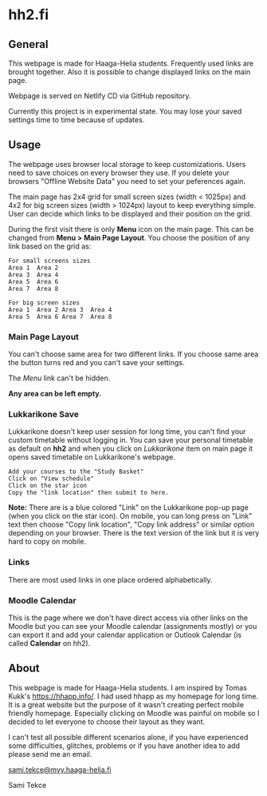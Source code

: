 # hh2.fi

## General

This webpage is made for Haaga-Helia students. Frequently used links are brought together. Also it is possible to change displayed links on the main page.

Webpage is served on Netlify CD via GitHub repository.

Currently this project is in experimental state. You may lose your saved settings time to time because of updates.

## Usage

The webpage uses browser local storage to keep customizations. Users need to save choices on every browser they use. If you delete your browsers "Offline Website Data" you need to set your peferences again.


The main page has 2x4 grid for small screen sizes (width < 1025px) and 4x2 for big screen sizes (width > 1024px) layout to keep everything simple. User can decide which links to be displayed and their position on the grid. 

During the first visit there is only **Menu** icon on the main page. This can be changed from **Menu > Main Page Layout**. You choose the position of any link based on the grid as:

```
For small screens sizes
Area 1  Area 2
Area 3  Area 4
Area 5  Area 6
Area 7  Area 8
```

```
For big screen sizes
Area 1  Area 2 Area 3  Area 4
Area 5  Area 6 Area 7  Area 8
```



### Main Page Layout

You can't choose same area for two different links. If you choose same area the button turns red and you can't save your settings. 

The *Menu* link can't be hidden.

**Any area can be left empty.** 

### Lukkarikone Save

Lukkarikone doesn't keep user session for long time, you can't find your custom timetable without logging in. You can save your personal timetable as default on **hh2** and when you click on _Lukkarikone_ item on main page it opens saved timetable on Lukkarikone's webpage.

```
Add your courses to the "Study Basket"
Click on "View schedule"
Click on the star icon
Copy the "link location" then submit to here.
```
**Note:** There are is a blue colored "Link" on the Lukkarikone pop-up page (when you click on the star icon). On mobile, you can long press on "Link" text then choose "Copy link location", "Copy link address" or similar option depending on your browser. There is the text version of the link but it is very hard to copy on mobile.  


### Links

There are most used links in one place ordered alphabetically.

### Moodle Calendar

This is the page where we don't have direct access via other links on the Moodle but you can see your Moodle calendar (assignments mostly) or you can export it and add your calendar application or Outlook Calendar (is called **Calendar** on hh2).


## About

This webpage is made for Haaga-Helia students. I am inspired by Tomas Kukk's https://hhapp.info/. I had used hhapp as my homepage for long time. It is a great website but the purpose of it wasn't creating perfect mobile friendly homepage. Especially clicking on Moodle was painful on mobile so I decided to let everyone to choose their layout as they want.  

I can't test all possible different scenarios alone, if you have experienced some difficulties, glitches, problems or if you have another idea to add please send me an email.


sami.tekce@myy.haaga-helia.fi

Sami Tekce
